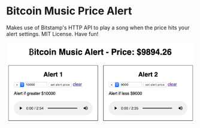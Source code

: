 # Bitcoin Music Price Alert

Makes use of Bitstamp's HTTP API to play a song when the price hits your alert settings. MIT License. Have fun!

<img src="screen-shot.png" alt="screen shot">
